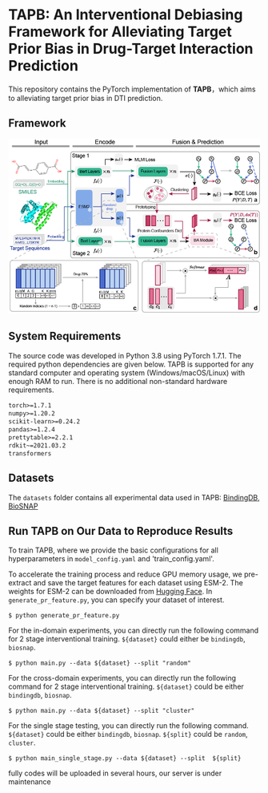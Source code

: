 # TAPB: An Interventional Debiasing Framework for Alleviating Target Prior Bias in Drug-Target Interaction Prediction

This repository contains the PyTorch implementation of **TAPB**，which aims to alleviating target prior bias in DTI prediction.

## Framework

![TAPB](image/TAPB.png)

## System Requirements

The source code was developed in Python 3.8 using PyTorch 1.7.1. The required python dependencies are given below. TAPB is supported for any standard computer and operating system (Windows/macOS/Linux) with enough RAM to run. There is no additional non-standard hardware requirements.

```
torch>=1.7.1
numpy>=1.20.2
scikit-learn>=0.24.2
pandas>=1.2.4
prettytable>=2.2.1
rdkit~=2021.03.2
transformers
```

## Datasets

The `datasets` folder contains all experimental data used in TAPB: [BindingDB](https://github.com/peizhenbai/DrugBAN), [BioSNAP](https://github.com/kexinhuang12345/MolTrans)

## Run TAPB on Our Data to Reproduce Results

To train TAPB, where we provide the basic configurations for all hyperparameters in `model_config.yaml` and 'train_config.yaml'.

To accelerate the training process and reduce GPU memory usage, we pre-extract and save the target features for each dataset using ESM-2. The weights for ESM-2 can be downloaded from [Hugging Face](https://huggingface.co/facebook/esm2_t33_650M_UR50D). In `generate_pr_feature.py`, you can specify your dataset of interest.

```
$ python generate_pr_feature.py
```

For the in-domain experiments, you can directly run the following command for 2 stage interventional training. `${dataset}` could either be `bindingdb`, `biosnap`.

```
$ python main.py --data ${dataset} --split "random"
```

For the cross-domain experiments, you can directly run the following command for 2 stage interventional training. `${dataset}` could be either `bindingdb`, `biosnap`.

```
$ python main.py --data ${dataset} --split "cluster"
```

For the single stage testing, you can directly run the following command. `${dataset}` could be either `bindingdb`, `biosnap`. `${split}` could be `random`, `cluster`. 

```
$ python main_single_stage.py --data ${dataset} --split  ${split}
```

fully codes will be uploaded in several hours, our server is under maintenance
